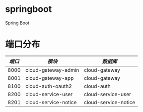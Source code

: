 # springboot
Spring Boot

# 端口分布
|*端口*|*模块*|*数据库*|
|---|---|---|
|8000|cloud-gateway-admin|cloud-gateway|
|8001|cloud-gateway-app|cloud-gateway|
|8100|cloud-auth-oauth2|cloud-auth|
|8200|cloud-service-user|cloud-service-user|
|8201|cloud-service-notice|cloud-service-notice|

